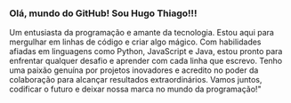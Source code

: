 ### Olá, mundo do GitHub! Sou **Hugo Thiago!!!**

Um entusiasta da programação e amante da tecnologia. Estou aqui para mergulhar em linhas de código e criar algo mágico. Com habilidades afiadas
em linguagens como Python, JavaScript e Java, estou pronto para enfrentar qualquer desafio e aprender com cada linha que escrevo. Tenho uma
paixão genuína por projetos inovadores e acredito no poder da colaboração para alcançar resultados extraordinários. Vamos juntos, codificar o
futuro e deixar nossa marca no mundo da programação!" 

<link rel="stylesheet" alt="hugo-c#" href="https://cdn.jsdelivr.net/gh/devicons/devicon@v2.15.1/devicon.min.css">
<link rel="stylesheet" alt="hugo-bd" href="https://cdn.jsdelivr.net/gh/devicons/devicon@v2.15.1/devicon.min.css">
<link rel="stylesheet" alt="hugo-py" href="https://cdn.jsdelivr.net/gh/devicons/devicon@v2.15.1/devicon.min.css">
<link rel="stylesheet" alt="hugo-php" href="https://cdn.jsdelivr.net/gh/devicons/devicon@v2.15.1/devicon.min.css">

